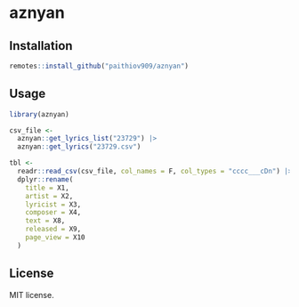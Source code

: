 # aznyan

<!-- badges: start -->
<!-- badges: end -->

## Installation

```r
remotes::install_github("paithiov909/aznyan")
```

## Usage

```r
library(aznyan)

csv_file <-
  aznyan::get_lyrics_list("23729") |>
  aznyan::get_lyrics("23729.csv")

tbl <-
  readr::read_csv(csv_file, col_names = F, col_types = "cccc___cDn") |>
  dplyr::rename(
    title = X1,
    artist = X2,
    lyricist = X3,
    composer = X4,
    text = X8,
    released = X9,
    page_view = X10
  )
```

## License

MIT license.
